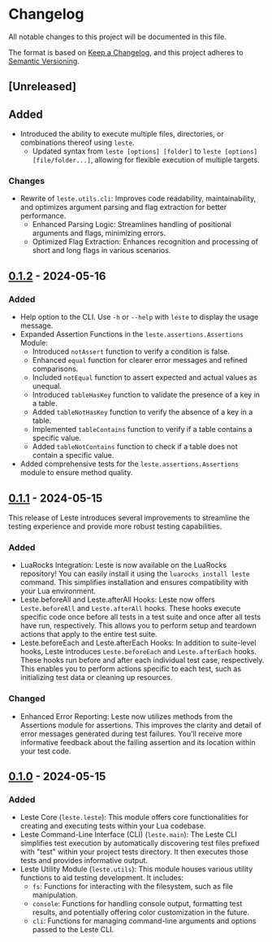 # Changelog

All notable changes to this project will be documented in this file.

The format is based on [Keep a Changelog](https://keepachangelog.com/en/1.1.0/), and this project adheres to [Semantic Versioning](https://semver.org/spec/v2.0.0.html).

## [Unreleased]

## Added

- Introduced the ability to execute multiple files, directories, or combinations thereof using `leste`.
  - Updated syntax from `leste [options] [folder]` to `leste [options] [file/folder...]`, allowing for flexible execution of multiple targets.

### Changes

- Rewrite of `leste.utils.cli`: Improves code readability, maintainability, and optimizes argument parsing and flag extraction for better performance.
  - Enhanced Parsing Logic: Streamlines handling of positional arguments and flags, minimizing errors.
  - Optimized Flag Extraction: Enhances recognition and processing of short and long flags in various scenarios.

## [0.1.2] - 2024-05-16

### Added

- Help option to the CLI. Use `-h` or `--help` with `leste` to display the usage message.
- Expanded Assertion Functions in the `leste.assertions.Assertions` Module:
    - Introduced `notAssert` function to verify a condition is false.
    - Enhanced `equal` function for clearer error messages and refined comparisons.
    - Included `notEqual` function to assert expected and actual values as unequal.
    - Introduced `tableHasKey` function to validate the presence of a key in a table.
    - Added `tableNotHasKey` function to verify the absence of a key in a table.
    - Implemented `tableContains` function to verify if a table contains a specific value.
    - Added `tableNotContains` function to check if a table does not contain a specific value.
- Added comprehensive tests for the `leste.assertions.Assertions` module to ensure method quality.

[0.1.2]: https://github.com/AdaiasMagdiel/Leste/compare/v0.1.1...v0.1.2

## [0.1.1] - 2024-05-15

This release of Leste introduces several improvements to streamline the testing experience and provide more robust testing capabilities.

### Added

- LuaRocks Integration: Leste is now available on the LuaRocks repository! You can easily install it using the `luarocks install leste` command. This simplifies installation and ensures compatibility with your Lua environment.
- Leste.beforeAll and Leste.afterAll Hooks: Leste now offers `Leste.beforeAll` and `Leste.afterAll` hooks. These hooks execute specific code once before all tests in a test suite and once after all tests have run, respectively. This allows you to perform setup and teardown actions that apply to the entire test suite.
- Leste.beforeEach and Leste.afterEach Hooks: In addition to suite-level hooks, Leste introduces `Leste.beforeEach` and `Leste.afterEach` hooks. These hooks run before and after each individual test case, respectively. This enables you to perform actions specific to each test, such as initializing test data or cleaning up resources.

### Changed

- Enhanced Error Reporting: Leste now utilizes methods from the Assertions module for assertions. This improves the clarity and detail of error messages generated during test failures. You'll receive more informative feedback about the failing assertion and its location within your test code.

[0.1.1]: https://github.com/AdaiasMagdiel/Leste/compare/v0.1.0...v0.1.1

## [0.1.0] - 2024-05-15

### Added

- Leste Core (`leste.leste`): This module offers core functionalities for creating and executing tests within your Lua codebase. 
- Leste Command-Line Interface (CLI) (`leste.main`): The Leste CLI simplifies test execution by automatically discovering test files prefixed with "test" within your project tests directory. It then executes those tests and provides informative output.
- Leste Utility Module (`leste.utils`): This module houses various utility functions to aid testing development. It includes:
    - `fs`: Functions for interacting with the filesystem, such as file manipulation.
    - `console`: Functions for handling console output, formatting test results, and potentially offering color customization in the future.
    - `cli`: Functions for managing command-line arguments and options passed to the Leste CLI.

[0.1.0]: https://github.com/AdaiasMagdiel/Leste/releases/tag/v0.1.0
